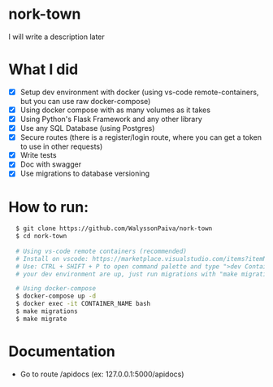 # nork-town
I will write a description later


# What I did
- [x] Setup dev environment with docker (using vs-code remote-containers, but you can use raw docker-compose)
- [x] Using docker compose with as many volumes as it takes
- [x] Using Python's Flask Framework and any other library
- [x] Use any SQL Database (using Postgres)
- [x] Secure routes (there is a register/login route, where you can get a token to use in other requests)
- [x] Write tests
- [x] Doc with swagger
- [x] Use migrations to database versioning

# How to run:

```bash
  $ git clone https://github.com/WalyssonPaiva/nork-town
  $ cd nork-town
  
  # Using vs-code remote containers (recommended)
  # Install on vscode: https://marketplace.visualstudio.com/items?itemName=ms-vscode-remote.remote-containers
  # Use: CTRL + SHIFT + P to open command palette and type ">dev Containers: Rebuild and Reopen in Container"
  # your dev environment are up, just run migrations with "make migrations" then migrate to db with "make migrate"

  # Using docker-compose
  $ docker-compose up -d
  $ docker exec -it CONTAINER_NAME bash
  $ make migrations
  $ make migrate
```
# Documentation
- Go to route /apidocs (ex: 127.0.0.1:5000/apidocs)
